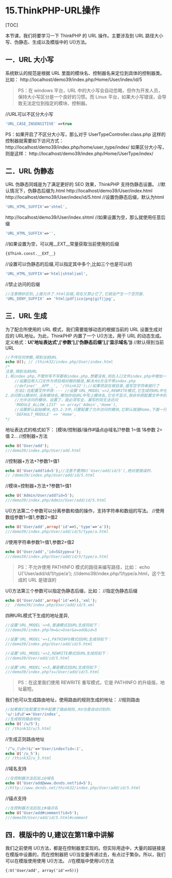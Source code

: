 # 15.ThinkPHP-URL操作
[TOC]

本节课，我们将要学习一下 ThinkPHP 的 URL 操作。主要涉及到 URL 路径大小写、伪静态、生成以及模版中的 U()方法。

## 一．URL 大小写
系统默认的规范是根据 URL 里面的模块名、控制器名来定位到具体的控制器类。比如：
http://localhost/demo39/index.php/Home/User/index/id/5
>PS：在 windows 平台，URL 中的大小写会自动忽略，但作为开发人员，保持大小写区分是一个良好的习惯。而 Linux 平台，如果大小写错误，会导致无法定位到指定的模块、控制器。

//URL可以不区分大小写
```php
'URL_CASE_INSENSITIVE' =>true
```
PS：如果开启了不区分大小写，那么对于 UserTypeController.class.php 这样的控制器就需要如下访问方式：
http://localhost/demo39/index.php/home/user_type/index/
如果区分大小写，则是这样：
http://localhost/demo39/index.php/Home/UserType/index/

## 二．URL 伪静态
URL 伪静态同城是为了满足更好的 SEO 效果，ThinkPHP 支持伪静态设置。
//默认情况下，伪静态后缀为.html
http://localhost/demo39/User/index.html
http://localhost/demo39/User/index/id/5.html
//设置伪静态后缀，默认为html
```php
'URL_HTML_SUFFIX'=>'shtml',
```
http://localhost/demo39/User/index.shtml
//如果设置为空，那么就使用任意后缀
```php
'URL_HTML_SUFFIX'=>'',
```
//如果设置为空，可以用__EXT__常量获取当前使用的后缀
```html
{$Think.const.__EXT__}
```

//设置可以伪静态的后缀,可以指定其中多个,比如三个也是可以的
```php
'URL_HTML_SUFFIX'=>'html|shtml|xml',
```
//禁止访问的后缀
```php
//注意微妙区别,上面允许了.html后缀,现在又禁止它了,它就会产生一个空页面.
'URL_DENY_SUFFIX' => 'html|pdf|ico|png|gif|jpg', 
```

## 三．URL 生成
为了配合所使用的 URL 模式，我们需要能够动态的根据当前的 URL 设置生成对应的 URL地址。为此，ThinkPHP 内置了一个 U()方法，用于 URL 的动态生成。
定义格式：**U('地址表达式',['参数'],['伪静态后缀'],['显示域名'])**
//默认得到当前URL
```php
//不传任何参数,得到当前URL
echo U(); // /think32/index.php/User/index.html
/*
注意,得到当前URL
1.有index.php,不管你写不写都有index.php,想要没有,则在入口文件index.php中增加一行
    //设置应用入口文件为项目相对根的路径,解决大U方法不带index.php
    //define('__APP__', '/think32');//如果项目在根目录,值写空字符串就行了
    方法2:在配置文件中改---- //设置'URL_MODEL'=>2,REWRITE模式,它生成的URL中也没有了index.php
2.访问默认模块时,没有模块名,哪怕你在URL中写上模块名,它也不显示,除非你把配置文件中的默认模块项去掉.
    //允许访问的模块，设置了，就必须写全，漏写的将无法访问
    'MODULE_ALLOW_LIST' => array('Admin','Home'),
    //设置默认起始模块,在3.2.3中,只要配置了允许访问的模块,它默认就是Home,下面一行可以不写也好像行,但建议写上
    'DEFAULT_MODULE' => 'Home',
*/
```
地址表达式的格式如下：
[模块/控制器/操作#锚点@域名]?参数 1=值 1&参数 2=值 2...
//控制器+方法
```php
echo U('User/add');
///demo39/index.php/User/add.html
```
//控制器+方法+?参数1=值1
```php
echo U('User/add?id=5');//注意不要用U('User/add/id/5'),绝对是错误的.
// /demo39/index.php/User/add/id/5.html
```
//模块+控制器+方法+?参数1=值1
```php
echo U('Admin/User/add?id=5');
///demo39/index.php/Admin/User/add/id/5.html
```
U()方法第二个参数可以分离参数和值的操作，支持字符串和数组的写法。
//使用数组参数1=值1,参数2=值2
```php
echo U('User/add',array('id'=>5,'type'=>'a'));
///demo39/index.php/User/add/id/5/type/a.html
```
//使用字符串参数1=值1,参数2=值2
```php
echo U('User/add','id=5&type=a');
///demo39/index.php/User/add/id/5/type/a.html
```
>PS：不允许使用 PATHINFO 模式的路径来编写路径，比如：
echo U('User/add/id/1/type/a');
///demo39/index.php/1/type/a.html，这个生成的 URL 是错误的

U()方法第三个参数可以指定伪静态后缀，比如：
//指定伪静态后缀
```php
echo U('User/add',array('id'=>5),'xml');
//  /demo39/index.php/User/add/id/5.xml
```
四种URL模式下生成的地址差异,
```php
//设置'URL_MODEL'=>0,普通模式后URL生成将如下：
///demo39/index.php?m=&c=User&a=add&id=5

//设置'URL_MODEL'=>1,PATHINFO模式后URL生成将如下：
///demo39/index.php/User/add/id/5.html

//设置'URL_MODEL'=>2,REWRITE模式后URL生成将如下：
///demo39/User/add/id/5.html

//设置'URL_MODEL'=>3,兼容模式后URL生成将如下：
///demo39/index.php?s=/User/add/id/5.html
```
>PS：在这里我们使用 REWRITE 重写模式，它是 PATHINFO 的升级版，地址最短。

我们也可以生成路由地址，使用路由的规则生成的地址：
//规则路由
```php
//如果我们在配置文件中配置了路由规则,大U也是自动识别的.
'u/:id\d'=>'User/index',
//生成规则路由地址
echo U('/u/5');
// /think32/u/5.html
```
//生成正则路由地址
```php
'/^u_(\d+)$/'=>'User/index?id=:1',
echo U('/u_5');
// /think32/u_5.html
```

//域名支持
```php
//在控制器方法后加上@域名
echo U('User/add@www.dxnds.net?id=5');
//http://www.dxnds.net/think32/index.php/User/add/id/5.html
```
//锚点支持
```php
//在控制器方法后加上#描点名
echo U('User/add#comment?id=5');
///demo39/User/add/id/5.html#comment
```

## 四．模版中的 U,建议在第11章中讲解
我们之前使用 U()方法，都是在控制器里实现的。但实际用途中，大量的超链接是在模版中设置的，而在控制器把 U()当变量传递过去，有点过于繁杂。所以，我们可以在模版使用使用 U()方法。
//在模版中使用U()方法
```html
{:U('User/add', array('id'=>5))}
```